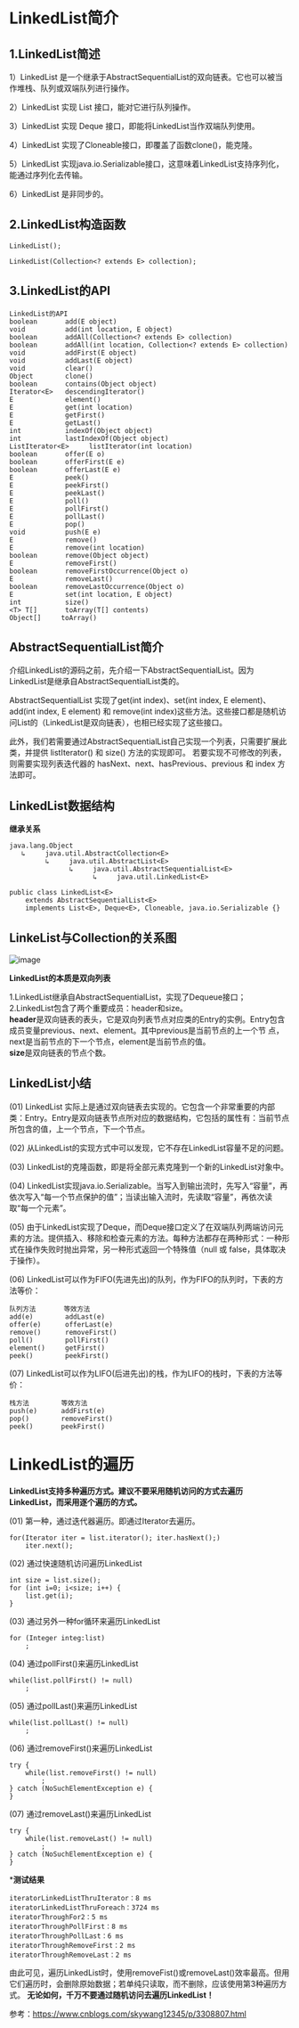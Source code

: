 LinkedList简介
=====================

1.LinkedList简述
---------------------
1）LinkedList 是一个继承于AbstractSequentialList的双向链表。它也可以被当作堆栈、队列或双端队列进行操作。

2）LinkedList 实现 List 接口，能对它进行队列操作。

3）LinkedList 实现 Deque 接口，即能将LinkedList当作双端队列使用。

4）LinkedList 实现了Cloneable接口，即覆盖了函数clone()，能克隆。

5）LinkedList 实现java.io.Serializable接口，这意味着LinkedList支持序列化，能通过序列化去传输。

6）LinkedList 是非同步的。


2.LinkedList构造函数
---------------------
```
LinkedList();

LinkedList(Collection<? extends E> collection);
```

3.LinkedList的API
---------------------
```
LinkedList的API
boolean       add(E object)
void          add(int location, E object)
boolean       addAll(Collection<? extends E> collection)
boolean       addAll(int location, Collection<? extends E> collection)
void          addFirst(E object)
void          addLast(E object)
void          clear()
Object        clone()
boolean       contains(Object object)
Iterator<E>   descendingIterator()
E             element()
E             get(int location)
E             getFirst()
E             getLast()
int           indexOf(Object object)
int           lastIndexOf(Object object)
ListIterator<E>     listIterator(int location)
boolean       offer(E o)
boolean       offerFirst(E e)
boolean       offerLast(E e)
E             peek()
E             peekFirst()
E             peekLast()
E             poll()
E             pollFirst()
E             pollLast()
E             pop()
void          push(E e)
E             remove()
E             remove(int location)
boolean       remove(Object object)
E             removeFirst()
boolean       removeFirstOccurrence(Object o)
E             removeLast()
boolean       removeLastOccurrence(Object o)
E             set(int location, E object)
int           size()
<T> T[]       toArray(T[] contents)
Object[]     toArray()
```

AbstractSequentialList简介
--------------------------
介绍LinkedList的源码之前，先介绍一下AbstractSequentialList。因为LinkedList是继承自AbstractSequentialList类的。

AbstractSequentialList 实现了get(int index)、set(int index, E element)、add(int index, E element) 和 remove(int index)这些方法。这些接口都是随机访问List的（LinkedList是双向链表），也相已经实现了这些接口。

此外，我们若需要通过AbstractSequentialList自己实现一个列表，只需要扩展此类，并提供 listIterator() 和 size() 方法的实现即可。
若要实现不可修改的列表，则需要实现列表迭代器的 hasNext、next、hasPrevious、previous 和 index 方法即可。


LinkedList数据结构
------------------------
**继承关系**
```
java.lang.Object
   ↳     java.util.AbstractCollection<E>
         ↳     java.util.AbstractList<E>
               ↳     java.util.AbstractSequentialList<E>
                     ↳     java.util.LinkedList<E>

public class LinkedList<E>
    extends AbstractSequentialList<E>
    implements List<E>, Deque<E>, Cloneable, java.io.Serializable {}
```

LinkeList与Collection的关系图
-----------------------------

![image](https://github.com/fengmuhai/JavaRepository/blob/master/datastructure/collection/images/linkedList.png)

**LinkedList的本质是双向列表**

1.LinkedList继承自AbstractSequentialList，实现了Dequeue接口；
2.LinkedList包含了两个重要成员：header和size。  
**header**是双向链表的表头，它是双向列表节点对应类的Entry的实例。Entry包含成员变量previous、next、element。其中previous是当前节点的上一个节   点，next是当前节点的下一个节点，element是当前节点的值。  
**size**是双向链表的节点个数。


LinkedList小结
----------------------------
(01) LinkedList 实际上是通过双向链表去实现的。它包含一个非常重要的内部类：Entry。Entry是双向链表节点所对应的数据结构，它包括的属性有：当前节点所包含的值，上一个节点，下一个节点。

(02) 从LinkedList的实现方式中可以发现，它不存在LinkedList容量不足的问题。

(03) LinkedList的克隆函数，即是将全部元素克隆到一个新的LinkedList对象中。

(04) LinkedList实现java.io.Serializable。当写入到输出流时，先写入“容量”，再依次写入“每一个节点保护的值”；当读出输入流时，先读取“容量”，再依次读取“每一个元素”。

(05) 由于LinkedList实现了Deque，而Deque接口定义了在双端队列两端访问元素的方法。提供插入、移除和检查元素的方法。每种方法都存在两种形式：一种形式在操作失败时抛出异常，另一种形式返回一个特殊值（null 或 false，具体取决于操作）。

(06) LinkedList可以作为FIFO(先进先出)的队列，作为FIFO的队列时，下表的方法等价：
```
队列方法       等效方法
add(e)        addLast(e)
offer(e)      offerLast(e)
remove()      removeFirst()
poll()        pollFirst()
element()     getFirst()
peek()        peekFirst()
```

(07) LinkedList可以作为LIFO(后进先出)的栈，作为LIFO的栈时，下表的方法等价：
```
栈方法        等效方法
push(e)      addFirst(e)
pop()        removeFirst()
peek()       peekFirst()
```


LinkedList的遍历
======================
**LinkedList支持多种遍历方式。建议不要采用随机访问的方式去遍历LinkedList，而采用逐个遍历的方式。**

(01) 第一种，通过迭代器遍历。即通过Iterator去遍历。
```
for(Iterator iter = list.iterator(); iter.hasNext();)
    iter.next();
```

(02) 通过快速随机访问遍历LinkedList
```
int size = list.size();
for (int i=0; i<size; i++) {
    list.get(i);        
}
```

(03) 通过另外一种for循环来遍历LinkedList
```
for (Integer integ:list) 
    ;
```

(04) 通过pollFirst()来遍历LinkedList
```
while(list.pollFirst() != null)
    ;
 ```
 
(05) 通过pollLast()来遍历LinkedList
```
while(list.pollLast() != null)
    ;
 ```
 
(06) 通过removeFirst()来遍历LinkedList
```
try {
    while(list.removeFirst() != null)
        ;
} catch (NoSuchElementException e) {
}
```

(07) 通过removeLast()来遍历LinkedList
```
try {
    while(list.removeLast() != null)
        ;
} catch (NoSuchElementException e) {
}
```

***测试结果**
```
iteratorLinkedListThruIterator：8 ms
iteratorLinkedListThruForeach：3724 ms
iteratorThroughFor2：5 ms
iteratorThroughPollFirst：8 ms
iteratorThroughPollLast：6 ms
iteratorThroughRemoveFirst：2 ms
iteratorThroughRemoveLast：2 ms
```
由此可见，遍历LinkedList时，使用removeFist()或removeLast()效率最高。但用它们遍历时，会删除原始数据；若单纯只读取，而不删除，应该使用第3种遍历方式。
**无论如何，千万不要通过随机访问去遍历LinkedList！**

参考：https://www.cnblogs.com/skywang12345/p/3308807.html
